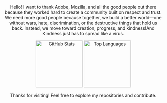 <p align="center">Hello! I want to thank Adobe, Mozilla, and all the good people out there because they worked hard to create a community built on respect and trust. We need more good people because together, we build a better world—one without wars, hate, discrimination, or the destructive things that hold us back. Instead, we move toward creation, progress, and kindness!And Kindness just has to spread like a virus.
</p>
<p align="center">
  <img height="150" src="https://github-readme-stats.vercel.app/api?username=KostasSliazas&show_icons=true&theme=dark&hide_border=true" alt="GitHub Stats"/>
  <img height="150" src="https://github-readme-stats.vercel.app/api/top-langs/?username=KostasSliazas&layout=compact&theme=dark&hide_border=true" alt="Top Languages"/>
</p>
<p align="center">Thanks for visiting! Feel free to explore my repositories and contribute.</p>

